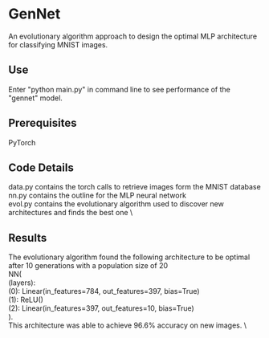 # GenNet
An evolutionary algorithm approach to design the optimal MLP architecture for classifying MNIST images.

## Use
Enter "python main.py" in command line to see performance of the "gennet" model.

## Prerequisites
PyTorch

## Code Details
data.py contains the torch calls to retrieve images form the MNIST database \
nn.py contains the outline for the MLP neural network \
evol.py contains the evolutionary algorithm used to discover new architectures and finds the best one \

## Results
The evolutionary algorithm found the following architecture to be optimal after 10 generations with a population size of 20 \
NN( \
  (layers): \
    (0): Linear(in_features=784, out_features=397, bias=True) \
    (1): ReLU() \
    (2): Linear(in_features=397, out_features=10, bias=True) \
). \
This architecture was able to achieve 96.6% accuracy on new images. \
